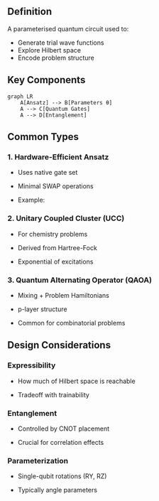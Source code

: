 
## Definition

A parameterised quantum circuit used to:
- Generate trial wave functions
- Explore Hilbert space
- Encode problem structure

## Key Components

```mermaid
graph LR
    A[Ansatz] --> B[Parameters θ]
    A --> C[Quantum Gates]
    A --> D[Entanglement]
```


## Common Types

### 1. Hardware-Efficient Ansatz

- Uses native gate set
    
- Minimal SWAP operations
    
- Example:

### 2. Unitary Coupled Cluster (UCC)

- For chemistry problems
    
- Derived from Hartree-Fock
    
- Exponential of excitations
    

### 3. Quantum Alternating Operator (QAOA)

- Mixing + Problem Hamiltonians
    
- p-layer structure
    
- Common for combinatorial problems
    

## Design Considerations

### Expressibility

- How much of Hilbert space is reachable
    
- Tradeoff with trainability
    

### Entanglement

- Controlled by CNOT placement
    
- Crucial for correlation effects
    

### Parameterization

- Single-qubit rotations (RY, RZ)
    
- Typically angle parameters